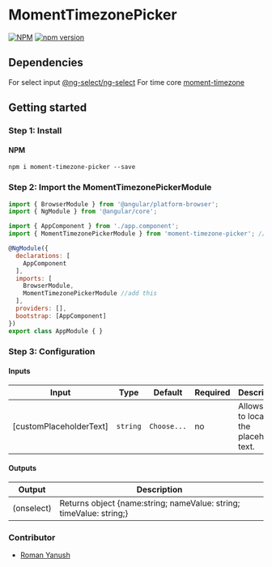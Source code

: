 # MomentTimezonePicker
[![NPM](https://nodei.co/npm/moment-timezone-picker.png)](https://nodei.co/npm/moment-timezone-picker/)
[![npm version](https://badge.fury.io/js/moment-timezone-picker.svg)](https://badge.fury.io/js/moment-timezone-picker)

## Dependencies
For select input [@ng-select/ng-select](https://github.com/ng-select/ng-select)
For time core [moment-timezone](https://momentjs.com/timezone/)

## Getting started
### Step 1: Install 

#### NPM
```shell
npm i moment-timezone-picker --save
```

### Step 2: Import the MomentTimezonePickerModule
```js
import { BrowserModule } from '@angular/platform-browser';
import { NgModule } from '@angular/core';

import { AppComponent } from './app.component';
import { MomentTimezonePickerModule } from 'moment-timezone-picker'; //add this

@NgModule({
  declarations: [
    AppComponent
  ],
  imports: [
    BrowserModule,
    MomentTimezonePickerModule //add this
  ],
  providers: [],
  bootstrap: [AppComponent]
})
export class AppModule { }
```

### Step 3: Configuration
#### Inputs
| Input  | Type | Default | Required | Description |
| ------------- | ------------- | ------------- | ------------- | ------------- |
|[customPlaceholderText] | `string` | `Choose...` | no | Allows you to localize the placeholder text. |

#### Outputs
| Output  | Description |
| ----------- | ------------- |
| (onselect) | Returns object {name:string; nameValue: string; timeValue: string;}

### Contributor
- [Roman Yanush](https://github.com/Romko775/)
